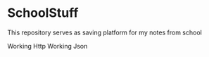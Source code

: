 # SchoolStuff
This repository serves as saving platform for my notes from school 

Working Http
Working Json
